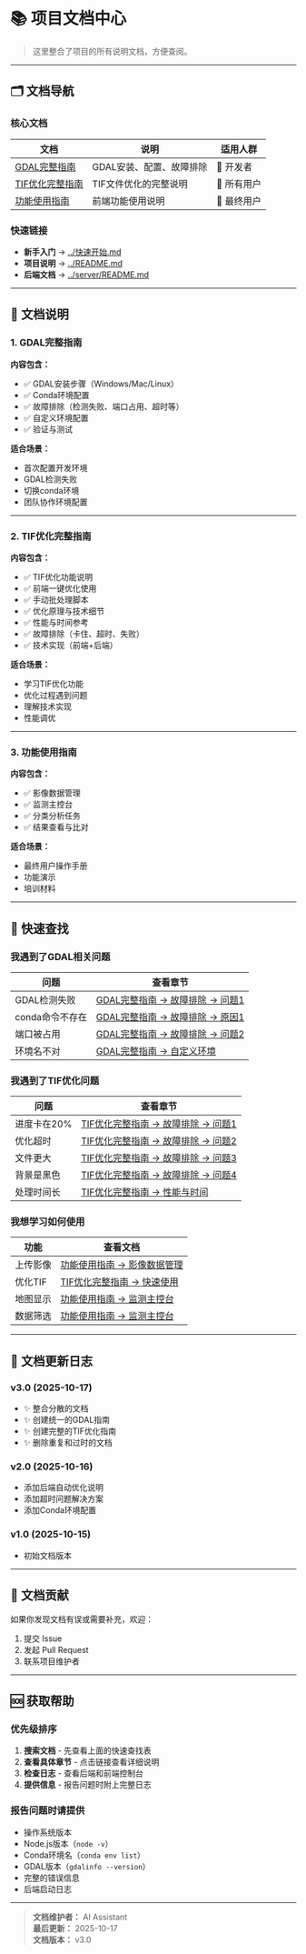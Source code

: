 # 📚 项目文档中心

> 这里整合了项目的所有说明文档，方便查阅。

---

## 🗂️ 文档导航

### 核心文档

| 文档 | 说明 | 适用人群 |
|------|------|---------|
| [GDAL完整指南](./GDAL完整指南.md) | GDAL安装、配置、故障排除 | 🔧 开发者 |
| [TIF优化完整指南](./TIF优化完整指南.md) | TIF文件优化的完整说明 | 👥 所有用户 |
| [功能使用指南](./功能使用指南.md) | 前端功能使用说明 | 👤 最终用户 |

### 快速链接

- **新手入门** → [../快速开始.md](../快速开始.md)
- **项目说明** → [../README.md](../README.md)
- **后端文档** → [../server/README.md](../server/README.md)

---

## 📖 文档说明

### 1. GDAL完整指南

**内容包含：**
- ✅ GDAL安装步骤（Windows/Mac/Linux）
- ✅ Conda环境配置
- ✅ 故障排除（检测失败、端口占用、超时等）
- ✅ 自定义环境配置
- ✅ 验证与测试

**适合场景：**
- 首次配置开发环境
- GDAL检测失败
- 切换conda环境
- 团队协作环境配置

---

### 2. TIF优化完整指南

**内容包含：**
- ✅ TIF优化功能说明
- ✅ 前端一键优化使用
- ✅ 手动批处理脚本
- ✅ 优化原理与技术细节
- ✅ 性能与时间参考
- ✅ 故障排除（卡住、超时、失败）
- ✅ 技术实现（前端+后端）

**适合场景：**
- 学习TIF优化功能
- 优化过程遇到问题
- 理解技术实现
- 性能调优

---

### 3. 功能使用指南

**内容包含：**
- ✅ 影像数据管理
- ✅ 监测主控台
- ✅ 分类分析任务
- ✅ 结果查看与比对

**适合场景：**
- 最终用户操作手册
- 功能演示
- 培训材料

---

## 🎯 快速查找

### 我遇到了GDAL相关问题

| 问题 | 查看章节 |
|------|---------|
| GDAL检测失败 | [GDAL完整指南 → 故障排除 → 问题1](./GDAL完整指南.md#问题1gdal检测失败) |
| conda命令不存在 | [GDAL完整指南 → 故障排除 → 原因1](./GDAL完整指南.md#原因1conda命令不在path中) |
| 端口被占用 | [GDAL完整指南 → 故障排除 → 问题2](./GDAL完整指南.md#问题2端口被占用eaddrinuse) |
| 环境名不对 | [GDAL完整指南 → 自定义环境](./GDAL完整指南.md#自定义conda环境) |

### 我遇到了TIF优化问题

| 问题 | 查看章节 |
|------|---------|
| 进度卡在20% | [TIF优化完整指南 → 故障排除 → 问题1](./TIF优化完整指南.md#问题1进度卡在20投影转换) |
| 优化超时 | [TIF优化完整指南 → 故障排除 → 问题2](./TIF优化完整指南.md#问题2优化超时失败) |
| 文件更大 | [TIF优化完整指南 → 故障排除 → 问题3](./TIF优化完整指南.md#问题3优化后文件更大) |
| 背景是黑色 | [TIF优化完整指南 → 故障排除 → 问题4](./TIF优化完整指南.md#问题4nodata区域仍显示为黑色) |
| 处理时间长 | [TIF优化完整指南 → 性能与时间](./TIF优化完整指南.md#性能与时间) |

### 我想学习如何使用

| 功能 | 查看文档 |
|------|---------|
| 上传影像 | [功能使用指南 → 影像数据管理](./功能使用指南.md) |
| 优化TIF | [TIF优化完整指南 → 快速使用](./TIF优化完整指南.md#快速使用) |
| 地图显示 | [功能使用指南 → 监测主控台](./功能使用指南.md) |
| 数据筛选 | [功能使用指南 → 监测主控台](./功能使用指南.md) |

---

## 🔄 文档更新日志

### v3.0 (2025-10-17)
- ✨ 整合分散的文档
- ✨ 创建统一的GDAL指南
- ✨ 创建完整的TIF优化指南
- ✨ 删除重复和过时的文档

### v2.0 (2025-10-16)
- 添加后端自动优化说明
- 添加超时问题解决方案
- 添加Conda环境配置

### v1.0 (2025-10-15)
- 初始文档版本

---

## 📝 文档贡献

如果你发现文档有误或需要补充，欢迎：

1. 提交 Issue
2. 发起 Pull Request
3. 联系项目维护者

---

## 🆘 获取帮助

### 优先级排序

1. **搜索文档** - 先查看上面的快速查找表
2. **查看具体章节** - 点击链接查看详细说明
3. **检查日志** - 查看后端和前端控制台
4. **提供信息** - 报告问题时附上完整日志

### 报告问题时请提供

- 操作系统版本
- Node.js版本（`node -v`）
- Conda环境名（`conda env list`）
- GDAL版本（`gdalinfo --version`）
- 完整的错误信息
- 后端启动日志

---

> **文档维护者：** AI Assistant  
> **最后更新：** 2025-10-17  
> **文档版本：** v3.0
